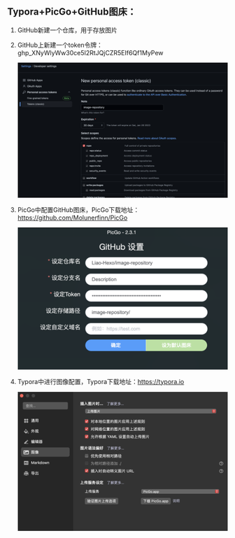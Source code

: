 ## Typora+PicGo+GitHub图床：

1. GitHub新建一个仓库，用于存放图片

2. GitHub上新建一个token令牌：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

   ![](https://raw.githubusercontent.com/Liao-Hexo/image-repository/Description/image-repository/Typora+PicGo+GitHub%E5%9B%BE%E5%BA%8A/202401022054090.png)

4. PicGo中配置GitHub图床，PicGo下载地址：https://github.com/Molunerfinn/PicGo

   ![](https://raw.githubusercontent.com/Liao-Hexo/image-repository/Description/image-repository/Typora+PicGo+GitHub%E5%9B%BE%E5%BA%8A/202401022056361.png)

5. Typora中进行图像配置，Typora下载地址：https://typora.io

   ![](https://raw.githubusercontent.com/Liao-Hexo/image-repository/Description/image-repository/Typora+PicGo+GitHub%E5%9B%BE%E5%BA%8A/202401022056011.png)
